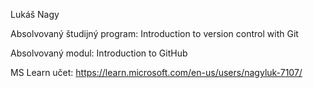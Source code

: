 Lukáš Nagy

Absolvovaný študijný program: Introduction to version control with Git

Absolvovaný modul: Introduction to GitHub

MS Learn učet: https://learn.microsoft.com/en-us/users/nagyluk-7107/
